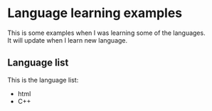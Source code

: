 # Language learning examples<br>
This is some examples when I was learning some of the languages.\
It will update when I learn new language.
## Language list<br>
This is the language list:
* html
* C++
